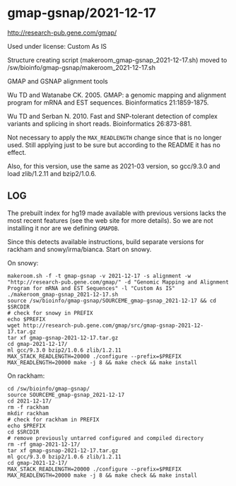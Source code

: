 gmap-gsnap/2021-12-17
=====================

<http://research-pub.gene.com/gmap/>

Used under license:
Custom As IS


Structure creating script (makeroom_gmap-gsnap_2021-12-17.sh) moved to /sw/bioinfo/gmap-gsnap/makeroom_2021-12-17.sh

GMAP and GSNAP alignment tools

Wu TD and Watanabe CK. 2005. GMAP: a genomic mapping and alignment program 
for mRNA and EST sequences. Bioinformatics 21:1859-1875.

Wu TD and Serban N. 2010. Fast and SNP-tolerant detection of complex 
variants and splicing in short reads.  Bioinformatics 26:873-881.

Not necessary to apply the `MAX_READLENGTH` change since that is no longer
used.  Still applying just to be sure but according to the README it has no
effect.

Also, for this version, use the same as 2021-03 version, so gcc/9.3.0 and load
zlib/1.2.11 and bzip2/1.0.6.


LOG
---

The prebuilt index for hg19 made available with previous versions lacks the
most recent features (see the web site for more details).  So we are not
installing it nor are we defining `GMAPDB`.

Since this detects available instructions, build separate versions for rackham
and snowy/irma/bianca.  Start on snowy.

On snowy:

    makeroom.sh -f -t gmap-gsnap -v 2021-12-17 -s alignment -w "http://research-pub.gene.com/gmap/" -d "Genomic Mapping and Alignment Program for mRNA and EST Sequences" -l "Custom As IS"
    ./makeroom_gmap-gsnap_2021-12-17.sh 
    source /sw/bioinfo/gmap-gsnap/SOURCEME_gmap-gsnap_2021-12-17 && cd $SRCDIR
    # check for snowy in PREFIX
    echo $PREFIX
    wget http://research-pub.gene.com/gmap/src/gmap-gsnap-2021-12-17.tar.gz
    tar xf gmap-gsnap-2021-12-17.tar.gz 
    cd gmap-2021-12-17/
    ml gcc/9.3.0 bzip2/1.0.6 zlib/1.2.11
    MAX_STACK_READLENGTH=20000 ./configure --prefix=$PREFIX
    MAX_READLENGTH=20000 make -j 8 && make check && make install

On rackham:

    cd /sw/bioinfo/gmap-gsnap/
    source SOURCEME_gmap-gsnap_2021-12-17
    cd 2021-12-17/
    rm -f rackham
    mkdir rackham
    # check for rackham in PREFIX
    echo $PREFIX
    cd $SRCDIR
    # remove previously untarred configured and compiled directory
    rm -rf gmap-2021-12-17/
    tar xf gmap-gsnap-2021-12-17.tar.gz 
    ml gcc/9.3.0 bzip2/1.0.6 zlib/1.2.11
    cd gmap-2021-12-17/
    MAX_STACK_READLENGTH=20000 ./configure --prefix=$PREFIX
    MAX_READLENGTH=20000 make -j 8 && make check && make install

